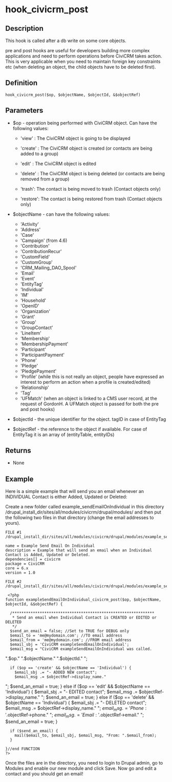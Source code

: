 # hook_civicrm_post

## Description

This hook is called after a db write on some core objects.

pre and post hooks are useful for developers building more complex
applications and need to perform operations before CiviCRM takes action.
This is very applicable when you need to maintain foreign key
constraints etc (when deleting an object, the child objects have to be
deleted first).

## Definition

    hook_civicrm_post($op, $objectName, $objectId, &$objectRef)

## Parameters

-   $op - operation being performed with CiviCRM object. Can have the
    following values:
    -   'view' : The CiviCRM object is going to be displayed
    -   'create' : The CiviCRM object is created (or contacts are being
        added to a group)
    -   'edit' : The CiviCRM object is edited
    -   'delete' : The CiviCRM object is being deleted (or contacts are
        being removed from a group)
    -   'trash': The contact is being moved to trash (Contact objects
        only)

    -   'restore': The contact is being restored from trash (Contact
        objects only)

-   $objectName - can have the following values:
    -   'Activity'
    -   'Address'
    -   'Case'
    -   'Campaign' (from 4.6)
    -   'Contribution'
    -   'ContributionRecur'
    -   'CustomField'
    -   'CustomGroup'
    -   'CRM_Mailing_DAO_Spool'
    -   'Email'
    -   'Event'
    -   'EntityTag'
    -   'Individual'
    -   'IM'
    -   'Household'
    -   'OpenID'
    -   'Organization'
    -   'Grant'
    -   'Group'
    -   'GroupContact'
    -   'LineItem'
    -   'Membership'
    -   'MembershipPayment'
    -   'Participant'
    -   'ParticipantPayment'
    -   'Phone'
    -   'Pledge'
    -   'PledgePayment'
    -   'Profile' (while this is not really an object, people have
        expressed an interest to perform an action when a profile is
        created/edited)
    -   'Relationship'
    -   'Tag'
    -   'UFMatch' (when an object is linked to a CMS user record, at the
        request of GordonH. A UFMatch object is passed for both the pre
        and post hooks)

-   $objectId - the unique identifier for the object. tagID in case of
    EntityTag
-   $objectRef - the reference to the object if available. For case of
    EntityTag it is an array of (entityTable, entityIDs)

## Returns

-   None

## Example

Here is a simple example that will send you an email whenever an
INDIVIDUAL Contact is either Added, Updated or Deleted:

Create a new folder called example_sendEmailOnIndividual in this
directory
/drupal_install_dir/sites/all/modules/civicrm/drupal/modules/ and then
put the following two files in that directory (change the email
addresses to yours).

    FILE #1 /drupal_install_dir/sites/all/modules/civicrm/drupal/modules/example_sendEmailOnIndividual/example_sendEmailOnIndividual.info

    name = Example Send Email On Individual
    description = Example that will send an email when an Individual Contact is Added, Updated or Deleted.
    dependencies[] = civicrm
    package = CiviCRM
    core = 6.x
    version = 1.0

    FILE #2 /drupal_install_dir/sites/all/modules/civicrm/drupal/modules/example_sendEmailOnIndividual/example_sendEmailOnIndividual.module

     <?php
    function exampleSendEmailOnIndividual_civicrm_post($op, $objectName, $objectId, &$objectRef) {

      /**************************************************************
       * Send an email when Individual Contact is CREATED or EDITED or DELETED
       */
      $send_an_email = false; //Set to TRUE for DEBUG only
      $email_to = 'me@mydomain.com'; //TO email address
      $email_from = 'me@mydomain.com'; //FROM email address
      $email_sbj = 'CiviCRM exampleSendEmailOnIndividual';
      $email_msg = "CiviCRM exampleSendEmailOnIndividual was called.
".$op." ".$objectName."
".$objectId." ";

      if ($op == 'create' && $objectName == 'Individual') {
        $email_sbj .= "- ADDED NEW contact";
        $email_msg .= $objectRef->display_name."
";
        $send_an_email = true;
      } else if ($op == 'edit' && $objectName == 'Individual') {
        $email_sbj .= "- EDITED contact";
        $email_msg .= $objectRef->display_name."
";
        $send_an_email = true;
      } else if ($op == 'delete' && $objectName == 'Individual') {
        $email_sbj .= "- DELETED contact";
        $email_msg .= $objectRef->display_name."
";
        $email_msg .= 'Phone: '.$objectRef->phone."
";
        $email_msg .= 'Email: '.$objectRef->email."
";
        $send_an_email = true;
      }

      if ($send_an_email) {
        mail($email_to, $email_sbj, $email_msg, "From: ".$email_from);
      }

    }//end FUNCTION
    ?>

Once the files are in the directory, you need to login to Drupal admin,
go to Modules and enable our new module and click Save. Now go and edit
a contact and you should get an email!